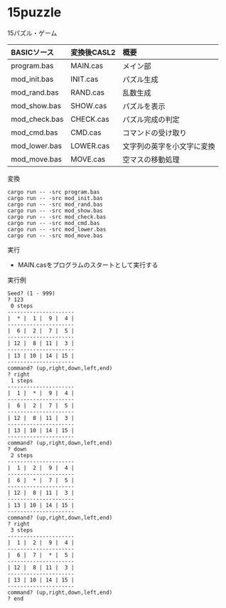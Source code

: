 # 15puzzle

15パズル・ゲーム  


| BASICソース   | 変換後CASL2 | 概要                        |
|:--------------|:------------|:----------------------------|
| program.bas   | MAIN.cas    | メイン部                    |
| mod_init.bas  | INIT.cas    | パズル生成                  |
| mod_rand.bas  | RAND.cas    | 乱数生成                    |
| mod_show.bas  | SHOW.cas    | パズルを表示                |
| mod_check.bas | CHECK.cas   | パズル完成の判定            |
| mod_cmd.bas   | CMD.cas     | コマンドの受け取り          |
| mod_lower.bas | LOWER.cas   | 文字列の英字を小文字に変換  |
| mod_move.bas  | MOVE.cas    | 空マスの移動処理            |


変換  
```
cargo run -- -src program.bas
cargo run -- -src mod_init.bas
cargo run -- -src mod_rand.bas
cargo run -- -src mod_show.bas
cargo run -- -src mod_check.bas
cargo run -- -src mod_cmd.bas
cargo run -- -src mod_lower.bas
cargo run -- -src mod_move.bas
```

実行  
 - MAIN.casをプログラムのスタートとして実行する


実行例  
```
Seed? (1 - 999)
? 123
 0 steps
---------------------
|  * |  1 |  9 |  4 |
---------------------
|  6 |  2 |  7 |  5 |
---------------------
| 12 |  8 | 11 |  3 |
---------------------
| 13 | 10 | 14 | 15 |
---------------------
command? (up,right,down,left,end)
? right
 1 steps
---------------------
|  1 |  * |  9 |  4 |
---------------------
|  6 |  2 |  7 |  5 |
---------------------
| 12 |  8 | 11 |  3 |
---------------------
| 13 | 10 | 14 | 15 |
---------------------
command? (up,right,down,left,end)
? down
 2 steps
---------------------
|  1 |  2 |  9 |  4 |
---------------------
|  6 |  * |  7 |  5 |
---------------------
| 12 |  8 | 11 |  3 |
---------------------
| 13 | 10 | 14 | 15 |
---------------------
command? (up,right,down,left,end)
? right
 3 steps
---------------------
|  1 |  2 |  9 |  4 |
---------------------
|  6 |  7 |  * |  5 |
---------------------
| 12 |  8 | 11 |  3 |
---------------------
| 13 | 10 | 14 | 15 |
---------------------
command? (up,right,down,left,end)
? end
```
